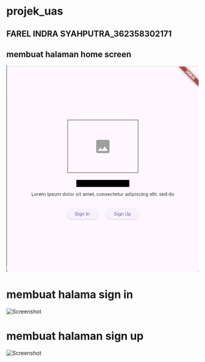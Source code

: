 # projek_uas

## FAREL INDRA SYAHPUTRA_362358302171

## membuat halaman home screen
![Screenshot](assets/image.png)

# membuat halama sign in
![Screenshot](assets/images1.png)

# membuat halaman sign up
![Screenshot](assets/images2.png)